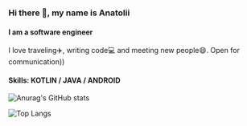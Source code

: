 ### Hi there 👋, my name is Anatolii
#### I am a software engineer

I love traveling:airplane:, writing code:computer: and meeting new people:smile:. Open for communication))

#### Skills: KOTLIN / JAVA / ANDROID

![Anurag's GitHub stats](https://github-readme-stats.vercel.app/api?username=af2905&hide=contribs,prs) 

![Top Langs](https://github-readme-stats.vercel.app/api/top-langs/?username=af2905&layout=compact)
